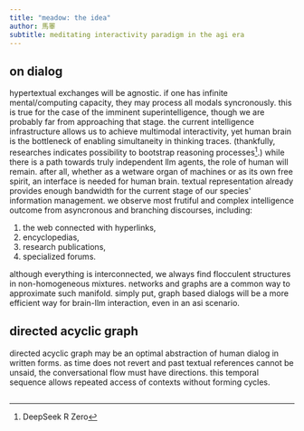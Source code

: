 ```yaml
---
title: "meadow: the idea"
author: 馬睪
subtitle: meditating interactivity paradigm in the agi era
---
```

## on dialog

hypertextual exchanges will be agnostic. if one has infinite mental/computing capacity, they may process all modals syncronously. this is true for the case of the imminent superintelligence, though we are probably far from approaching that stage. the current intelligence infrastructure allows us to achieve multimodal interactivity, yet human brain is the bottleneck of enabling simultaneity in thinking traces. (thankfully, researches indicates possibility to bootstrap reasoning processes[^1].) while there is a path towards truly independent llm agents, the role of human will remain. after all, whether as a wetware organ of machines or as its own free spirit, an interface is needed for human brain. textual representation already provides enough bandwidth for the current stage of our species' information management. we observe most frutiful and complex intelligence outcome from asyncronous and branching discourses, including:

1. the web connected with hyperlinks,
2. encyclopedias,
3. research publications,
4. specialized forums.

although everything is interconnected, we always find flocculent structures in non-homogeneous mixtures. networks and graphs are a common way to approximate such manifold. simply put, graph based dialogs will be a more efficient way for brain-llm interaction, even in an asi scenario.

## directed acyclic graph

directed acyclic graph may be an optimal abstraction of human dialog in written forms. as time does not revert and past textual references cannot be unsaid, the conversational flow must have directions. this temporal sequence allows repeated access of contexts without forming cycles.

## 

[^1]: DeepSeek R Zero
